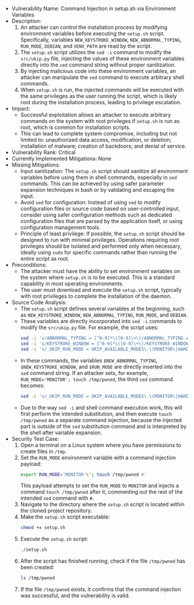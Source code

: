 - Vulnerability Name: Command Injection in setup.sh via Environment Variables
- Description:
    1. An attacker can control the installation process by modifying environment variables before executing the `setup.sh` script. Specifically, variables `NEW_KEYSTROKE_WINDOW`, `NEW_ABNORMAL_TYPING`, `RUN_MODE`, `DEBIAN`, and `VENV_PATH` are read by the script.
    2. The `setup.sh` script utilizes the `sed -i` command to modify the `src/ukip.py` file, injecting the values of these environment variables directly into the `sed` command string without proper sanitization.
    3. By injecting malicious code into these environment variables, an attacker can manipulate the `sed` command to execute arbitrary shell commands.
    4. When `setup.sh` is run, the injected commands will be executed with the same privileges as the user running the script, which is likely root during the installation process, leading to privilege escalation.
- Impact:
    - Successful exploitation allows an attacker to execute arbitrary commands on the system with root privileges if `setup.sh` is run as root, which is common for installation scripts.
    - This can lead to complete system compromise, including but not limited to: unauthorized data access, modification, or deletion; installation of malware; creation of backdoors; and denial of service.
- Vulnerability Rank: Critical
- Currently Implemented Mitigations: None
- Missing Mitigations:
    - Input sanitization: The `setup.sh` script should sanitize all environment variables before using them in shell commands, especially in `sed` commands. This can be achieved by using safer parameter expansion techniques in bash or by validating and escaping the input.
    - Avoid `sed` for configuration: Instead of using `sed` to modify configuration files or source code based on user-controlled input, consider using safer configuration methods such as dedicated configuration files that are parsed by the application itself, or using configuration management tools.
    - Principle of least privilege: If possible, the `setup.sh` script should be designed to run with minimal privileges. Operations requiring root privileges should be isolated and performed only when necessary, ideally using `sudo` for specific commands rather than running the entire script as root.
- Preconditions:
    - The attacker must have the ability to set environment variables on the system where `setup.sh` is to be executed. This is a standard capability in most operating environments.
    - The user must download and execute the `setup.sh` script, typically with root privileges to complete the installation of the daemon.
- Source Code Analysis:
    - The `setup.sh` script defines several variables at the beginning, such as `NEW_KEYSTROKE_WINDOW`, `NEW_ABNORMAL_TYPING`, `RUN_MODE`, and `DEBIAN`.
    - These variables are directly incorporated into `sed -i` commands to modify the `src/ukip.py` file. For example, the script uses:
        ```bash
        sed -i 's/ABNORMAL_TYPING = [^0-9]*\([0-9]\+\)/ABNORMAL_TYPING = '$NEW_ABNORMAL_TYPING'/g' src/ukip.py
        sed -i 's/KEYSTROKE_WINDOW = [^0-9]*\([0-9]\+\)/KEYSTROKE_WINDOW = '$NEW_KEYSTROKE_WINDOW'/g' src/ukip.py
        sed -i 's/_UKIP_RUN_MODE = UKIP_AVAILABLE_MODES\.\(MONITOR\|HARDENING\)/_UKIP_RUN_MODE = UKIP_AVAILABLE_MODES\.'$RUN_MODE'/g' src/ukip.py
        ```
    - In these commands, the variables `$NEW_ABNORMAL_TYPING`, `$NEW_KEYSTROKE_WINDOW`, and `$RUN_MODE` are directly inserted into the `sed` command string. If an attacker sets, for example, `RUN_MODE='MONITOR'; touch /tmp/pwned`, the third `sed` command becomes:
        ```bash
        sed -i 's/_UKIP_RUN_MODE = UKIP_AVAILABLE_MODES\.\(MONITOR\|HARDENING\)/_UKIP_RUN_MODE = UKIP_AVAILABLE_MODES\.'MONITOR'; touch /tmp/pwned'/g' src/ukip.py
        ```
    - Due to the way `sed -i` and shell command execution work, this will first perform the intended substitution, and then execute `touch /tmp/pwned` as a separate command injection, because the injected part is outside of the `sed` substitution command and is interpreted by the shell after variable expansion.
- Security Test Case:
    1. Open a terminal on a Linux system where you have permissions to create files in `/tmp`.
    2. Set the `RUN_MODE` environment variable with a command injection payload:
        ```bash
        export RUN_MODE='MONITOR'\'; touch /tmp/pwned #'
        ```
        This payload attempts to set the `RUN_MODE` to `MONITOR` and injects a command `touch /tmp/pwned` after it, commenting out the rest of the intended `sed` command with `#`.
    3. Navigate to the directory where the `setup.sh` script is located within the cloned project repository.
    4. Make the `setup.sh` script executable:
        ```bash
        chmod +x setup.sh
        ```
    5. Execute the `setup.sh` script:
        ```bash
        ./setup.sh
        ```
    6. After the script has finished running, check if the file `/tmp/pwned` has been created:
        ```bash
        ls /tmp/pwned
        ```
    7. If the file `/tmp/pwned` exists, it confirms that the command injection was successful, and the vulnerability is valid.